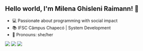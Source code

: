 ## Hello world, I'm Milena Ghisleni Raimann! 👋

- 💻 Passionate about programming with social impact
- 📚 IFSC Câmpus Chapecó | System Development
- 💬 Pronouns: she/her

<div>
  <a href = "mailto:milenaghisleniraimann@gmail.com"><img src="https://img.shields.io/badge/-Gmail-%23333?style=for-the-badge&logo=gmail&logoColor=white" target="_blank"></a>
  <a href="https://instagram.com/milena.ghislenir" target="_blank"><img src="https://img.shields.io/badge/-Instagram-%23E4405F?style=for-the-badge&logo=instagram&logoColor=white" target="_blank"></a>
  <a href="https://www.linkedin.com/in/milena-ghisleni-raimann-642663264/" target="_blank"><img src="https://img.shields.io/badge/-LinkedIn-%230077B5?style=for-the-badge&logo=linkedin&logoColor=white" target="_blank"></a> 
</div>

